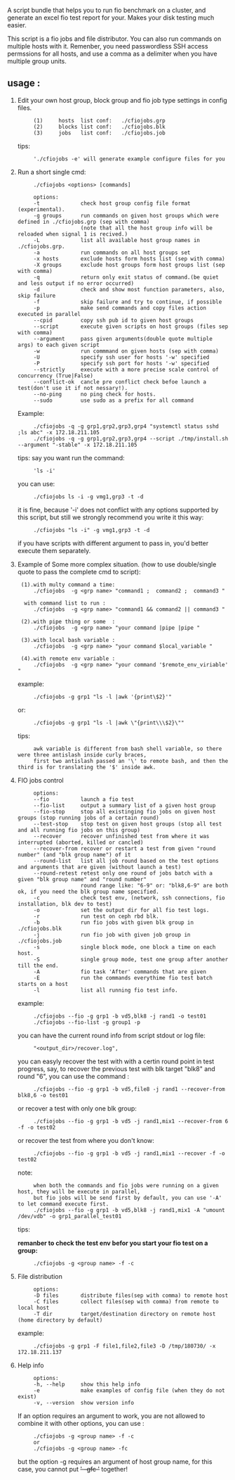 A script bundle that helps you to run fio benchmark on a cluster, and generate an excel fio test report for your. Makes your disk testing much easier.

This script is a fio jobs and file distributor. You can also run commands on multiple hosts with it.
Remenber, you need passwordless SSH access permssions for all hosts, and use a comma as a delimiter when you have multiple group units.

usage :
--------
1. Edit your own host group, block group and fio job type settings in config files.

            (1)     hosts  list conf:   ./cfiojobs.grp
            (2)     blocks list conf:   ./cfiojobs.blk
            (3)     jobs   list conf:   ./cfiojobs.job

    tips: 

            './cfiojobs -e' will generate example configure files for you

2. Run a short single cmd: 

            ./cfiojobs <options> [commands]

            options: 
            -t             check host group config file format (experimental).
            -g groups      run commands on given host groups which were defined in ./cfiojobs.grp (sep with comma)
                           (note that all the host group info will be reloaded when signal 1 is recived.)
            -L             list all available host group names in ./cfiojobs.grp.
            -a             run commands on all host groups set
            -x hosts       exclude hosts form hosts list (sep with comma)
            -X groups      exclude host groups form host groups list (sep with comma)
            -q             return only exit status of command.(be quiet and less output if no error occurred)
            -d             check and show most function parameters, also, skip failure
            -f             skip failure and try to continue, if possible
            -p             make send commands and copy files action executed in parallel
            --cpid         copy ssh pub id to given host groups 
            --script       execute given scripts on host groups (files sep with comma) 
            --argument     pass given arguments(double quote multiple args) to each given script  
            -w             run commmand on given hosts (sep with comma)
            -U             specify ssh user for hosts '-w' specified
            -P             specify ssh port for hosts '-w' specified
            --strictly     execute with a more precise scale control of concurrency (True|False)
            --conflict-ok  cancle pre conflict check befoe launch a test(don't use it if not nessary!).
            --no-ping      no ping check for hosts.
            --sudo         use sudo as a prefix for all command 

    Example: 
   
            ./cfiojobs -q -g grp1,grp2,grp3,grp4 "systemctl status sshd ;ls abc" -x 172.18.211.105
            ./cfiojobs -q -g grp1,grp2,grp3,grp4 --script ./tmp/install.sh --argument "-stable" -x 172.18.211.105

    tips:
    say you want run the command:
    
            'ls -i' 

    you can use: 

            ./cfiojobs ls -i -g vmg1,grp3 -t -d
      
    it is fine, because '-i' does not conflict with any options supported by this script,
    but still we strongly recommend you write it this way:

            ./cfiojobs "ls -i" -g vmg1,grp3 -t -d

    if you have scripts with different argument to pass in, you'd better execute them separately.

3. Example of Some more complex situation. (how to use double/single quote to pass the complete cmd to script):

        (1).with multy command a time:  
            ./cfiojobs  -g <grp name> "command1 ;  command2 ;  command3 "

         with command list to run :  
            ./cfiojobs  -g <grp name> "command1 && command2 || command3 "

        (2).with pipe thing or some  :  
            ./cfiojobs  -g <grp name> "your command |pipe |pipe "

        (3).with local bash variable :  
            ./cfiojobs  -g <grp name> "your command $local_variable "
            
        (4).with remote env variable :  
            ./cfiojobs  -g <grp name> "your command '$remote_env_viriable' " 

    example: 
            
            ./cfiojobs -g grp1 "ls -l |awk '{print\$2}'"
         
    or: 

            ./cfiojobs -g grp1 "ls -l |awk \"{print\\\$2}\""
       
    tips: 

            awk variable is different from bash shell variable, so there were three antislash inside curly braces,
            first two antislash passed an '\' to remote bash, and then the third is for translating the '$' inside awk.

4. FIO jobs control
    
            options:
            --fio          launch a fio test
            --fio-list     output a summary list of a given host group
            --fio-stop     stop all existinging fio jobs on given host groups (stop running jobs of a certain round)
            --test-stop    stop test on given host groups (stop all test and all running fio jobs on this group)
            --recover      recover unfinished test from where it was interrupted (aborted, killed or cancled)
            --recover-from recover or restart a test from given "round number" (and "blk group name") of it
            --round-list   list all job round based on the test options and arguments that are given (without launch a test)
            --round-retest retest only one round of jobs batch with a given "blk group name" and "round number"
                           round range like: "6-9" or: "blk8,6-9" are both ok, if you need the blk group name specified.
            -c             check test env, (network, ssh connections, fio installation, blk dev to test)
            -o             set the output dir for all fio test logs.
            -r             run test on ceph rbd blk.
            -b             run fio jobs with given blk group in ./cfiojobs.blk
            -j             run fio job with given job group in ./cfiojobs.job
            -s             single block mode, one block a time on each host.
            -S             single group mode, test one group after another till the end.
            -A             fio task 'After' commands that are given
            -E             run the commands everythime fio test batch starts on a host 
            -l             list all running fio test info.

    example: 

            ./cfiojobs --fio -g grp1 -b vd5,blk8 -j rand1 -o test01 
            ./cfiojobs --fio-list -g group1 -p
        
    you can have the current round info from script stdout or log file:
    
            "<output_dir>/recover.log", 
    you can easyly recover the test with with a certin round point in test progress, say, to recover the previous test with blk 
    target "blk8" and round "6", you can use the command :         

            ./cfiojobs --fio -g grp1 -b vd5,file8 -j rand1 --recover-from blk8,6 -o test01 
        
    or recover a test with only one blk group:
    
            ./cfiojobs --fio -g grp1 -b vd5 -j rand1,mix1 --recover-from 6 -f -o test02 
    
    or recover the test from where you don't know:
    
            ./cfiojobs --fio -g grp1 -b vd5 -j rand1,mix1 --recover -f -o test02 
    
    note:
        
            when both the commands and fio jobs were running on a given host, they will be execute in parallel,
            but fio jobs will be send first by default, you can use '-A' to let command execute first.
            ./cfiojobs --fio -g grp1 -b vd5,blk8 -j rand1,mix1 -A "umount /dev/vdb" -o grp1_parallel_test01

    tips:

    **remanber to check the test env befor you start your fio test on a group:**
    
            ./cfiojobs -g <group name> -f -c

5. File distribution

            options:
            -D files       distribute files(sep with comma) to remote host
            -C files       collect files(sep with comma) from remote to local host
            -T dir         target/destination directory on remote host (home directory by default)

    example: 
    
            ./cfiojobs -g grp1 -F file1,file2,file3 -D /tmp/180730/ -x 172.18.211.137

6. Help info

            options:
            -h, --help     show this help info
            -e             make examples of config file (when they do not exist)
            -v, --version  show version info

    If an option requires an argument to work, you are not allowed to combine it with other options,
    you can use :

            ./cfiojobs -g <group name> -f -c 
            or 
            ./cfiojobs -g <group name> -fc 

    but the option -g requires an argument of host group name, for this case, you cannot put ~~' -gfc '~~ together!

